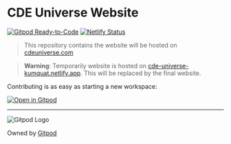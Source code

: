# CDE Universe Website

[![Gitpod Ready-to-Code](https://img.shields.io/badge/Gitpod-ready--to--code-908a85?logo=gitpod)](https://gitpod.io/#https://github.com/gitpod-io/CDE-Universe) [![Netlify Status](https://api.netlify.com/api/v1/badges/dab2269e-4845-4a1e-8c29-37a29f7074c7/deploy-status)](https://app.netlify.com/sites/cde-universe-kumquat/deploys)

> This repository contains the website will be hosted on [cdeuniverse.com](https://cdeuniverse.com/)

> **Warning**: Temporarily website is hosted on [cde-universe-kumquat.netlify.app](https://cde-universe-kumquat.netlify.app/). This will be replaced by the final website.

Contributing is as easy as starting a new workspace:

[![Open in Gitpod](https://www.gitpod.io/svg/open-in-gitpod.svg)](https://gitpod.io/#https://github.com/gitpod-io/CDE-Universe)

---

<picture>
  <source media="(prefers-color-scheme: dark)" srcset="https://www.gitpod.io/images/media-kit/logo-dark-theme.png">
  <source media="(prefers-color-scheme: light)" srcset="https://www.gitpod.io/images/media-kit/logo-light-theme.png">
  <img alt="Gitpod Logo" src="https://www.gitpod.io/images/media-kit/logo-light-theme.png">
</picture>

Owned by [Gitpod](https://www.gitpod.io/)
